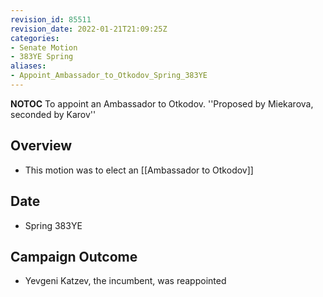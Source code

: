 ```yaml
---
revision_id: 85511
revision_date: 2022-01-21T21:09:25Z
categories:
- Senate Motion
- 383YE Spring
aliases:
- Appoint_Ambassador_to_Otkodov_Spring_383YE
---
```



__NOTOC__
To appoint an Ambassador to Otkodov.
''Proposed by Miekarova, seconded by Karov''

## Overview
* This motion was to elect an [[Ambassador to Otkodov]]

## Date
* Spring 383YE

## Campaign Outcome
* Yevgeni Katzev, the incumbent, was reappointed